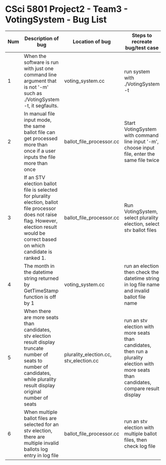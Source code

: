 # CSci 5801 Project2 - Team3 - VotingSystem - Bug List

Num | Description of bug | Location of bug | Steps to recreate bug/test case | Root cause analysis
--- | --- | -- | ---- | ---
1 | When the software is run with just one command line argument that is not '-m' such as ./VotingSystem -t, it segfaults. | voting_system.cc | run system with ./VotingSystem -t | Check for argv[2] when argc==2
2 | In manual file input mode, the same ballot file can get processed more than once if a user inputs the file more than once | ballot_file_processor.cc | Start VotingSystem with command line input '-m', choose input file, enter the same file twice | No checking for duplicate files, deemed low risk since a user cannot select a file twice in our GUI file selector
3 | If an STV election ballot file is selected for plurality election, ballot file processor does not raise flag. However, election result would be correct based on which candidate is ranked 1. | ballot_file_processor.cc | Run VotingSystem, select plurality election, select stv ballot files | No file election type checking, deemed low risk, since plurality files will be put on invalid ballot list in an stv election, while stv files run correctly for a plurality election
4 | The month in the datetime string returned by GetTimeStamp function is off by 1 | voting_system.cc | run an election then check the datetime string in log file name and invalid ballot file name | Month value returned by ctime LocalTime is off by 1
5 | When there are more seats than candidates, stv election result display truncate number of seats to number of candidates, while plurality result display original number of seats | plurality_election.cc, stv_election.cc | run an stv election with more seats than candidates, then run a plurality election with more seats than candidates, compare result display | stv_election display results with number of seats filled, while plurality_election display results with number of seats input by user. This does not affect how the election is run
6 | When multiple ballot files are selected for an stv election, there are multiple invalid ballots log entry in log file | ballot_file_processor.cc | run an stv election with multiple ballot files, then check log file | Logging of invalid ballot list is called every time a file is processed. The result is correct, just multiple logging lines.
